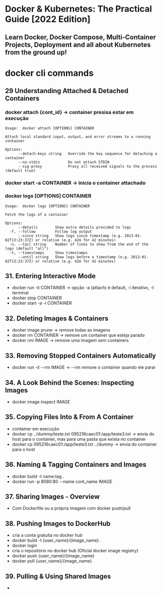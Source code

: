 # Docker & Kubernetes: The Practical Guide [2022 Edition]
## Learn Docker, Docker Compose, Multi-Container Projects, Deployment and all about Kubernetes from the ground up!

# docker cli commands

## 29 Understanding Attached & Detached Containers

### docker attach {cont_id} -> container presisa estar em execução
```
Usage:  docker attach [OPTIONS] CONTAINER

Attach local standard input, output, and error streams to a running container

Options:
      --detach-keys string   Override the key sequence for detaching a container
      --no-stdin             Do not attach STDIN
      --sig-proxy            Proxy all received signals to the process (default true)
```

### docker start -a CONTAINER -> inicia o container attachado


### docker logs [OPTIONS] CONTAINER
```
Usage:  docker logs [OPTIONS] CONTAINER

Fetch the logs of a container

Options:
      --details        Show extra details provided to logs
  -f, --follow         Follow log output
      --since string   Show logs since timestamp (e.g. 2013-01-02T13:23:37Z) or relative (e.g. 42m for 42 minutes)
  -n, --tail string    Number of lines to show from the end of the logs (default "all")
  -t, --timestamps     Show timestamps
      --until string   Show logs before a timestamp (e.g. 2013-01-02T13:23:37Z) or relative (e.g. 42m for 42 minutes)
```

## 31. Entering Interactive Mode
- docker run -it CONTAINER -> opção -a (attach) é default, -i iterativo, -t terminal
- docker stop CONTAINER
- docker start -a -i CONTAINER

## 32. Deleting Images & Containers
- docker image prune -> remove todas as imagens
- docker rm CONTAINER -> remove um container que esteja parado
- docker rmi IMAGE -> remove uma imagem sem containers

## 33. Removing Stopped Containers Automatically
- docker run -it --rm IMAGE -> --rm remove o container quando ele parar 

## 34. A Look Behind the Scenes: Inspecting Images
- docker image inspect IMAGE

## 35. Copying Files Into & From A Container
- container em execução
- docker cp ../dummy/teste.txt 095216caec01:/app/teste3.txt -> envia do host para o container, mas para uma pasta que exista no container
- docker cp 095216caec01:/app/teste3.txt ../dummy -> envia do container para o host

## 36. Naming & Tagging Containers and Images
- docker build -t name:tag .
- docker run -p 8080:80 --name cont_name IMAGE

## 37. Sharing Images - Overview
- Com Dockerfile ou a própria imagem com docker push/pull

## 38. Pushing Images to DockerHub
- cria a conta gratuita no docker hub
- docker build -t {user_name}/{image_name} .
- docker login
- cria o repositório no docker hub (Oficial docker image registry)
- docker push {user_name}/{image_name}
- docker pull {user_name}/{image_name}

## 39. Pulling & Using Shared Images
- 